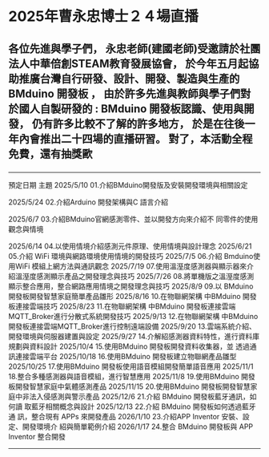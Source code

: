 # 2025年曹永忠博士２４場直播

### 

各位先進與學子們，
永忠老師(建國老師)受邀請於社團法人中華倍創STEAM教育發展協會，
於今年五月起協助推廣台灣自行研發、設計、開發、製造與生產的BMduino 開發板  ，
由於許多先進與教師與學子們對於國人自製研發的 : BMduino 開發板認識、使用與開發，
仍有許多比較不了解的許多地方，
於是在往後一年內會推出二十四場的直播研習。
對了，本活動全程免費，還有抽獎歐
--------------------------------

##### 

--------------------------------------------------------------------------
預定日期	主題
2025/5/10	01.介紹BMduino開發版及安裝開發環境與相關設定

2025/5/24	02.介紹Arduino 開發架構與C 語言介紹

2025/6/7	03.介紹BMduino官網感測零件、並以開發方向來介紹不 同零件的使用觀念與情境

2025/6/14	04.以使用情境介紹感測元件原理、使用情境與設計理念
2025/6/21	05.介紹 WiFi 環境與網路環境使用情境的開發技巧
2025/7/5	06.介紹 Bmduino使用WiFi 模組上網方法與通訊觀念
2025/7/19	07.使用溫溼度感測器與顯示器來介紹溫溼度感測顯示產品之開發理念與技巧
2025/7/26	08.將單機版之溫溼度感測顯示整合應用，整合網路應用情境之開發理念與技巧
2025/8/9	09.以 BMduino 開發板開發智慧家庭簡單產品雛形
2025/8/16	10.在物聯網架構 中BMduino 開發板連接雲端技巧
2025/8/23	11.在物聯網架構 中BMduino 開發板連接雲端MQTT_Broker進行分散式系統開發技巧
2025/9/13	12.在物聯網架構 中BMduino 開發板連接雲端MQTT_Broker進行控制遠端設備
2025/9/20	13.雲端系統介紹、開發環境與伺服器建置與設定
2025/9/27	14.介解紹感測器資料特性，進行資料庫規劃與資料設計
2025/10/4	15.使用BMduino 開發板開發資料收集器，並 透過通訊連接雲端平台
2025/10/18	16.使用BMduino 開發板建立物聯網產品雛型
2025/10/25	17.使用BMduino 開發板使用語音模組開發簡單語音應用
2025/11/1	18.整合多種感測器與語音模組，進行智慧應用
2025/11/8	19.使用BMduino 開發板開發智慧家庭中氣體感測產品
2025/11/15	20.使用BMduino 開發板開發智慧家庭中非法入侵感測與警示產品
2025/12/6	21.介紹 BMduino 開發板藍牙通訊，如何讀 取藍牙相關概念與設計
2025/12/13	22.介紹 BMduino 開發板如何透過藍牙通 訊，整合現有 APPs 來開發產品
2026/1/10	23.介紹APP Inventor 安裝、設定、開發環境介 紹與簡單範例介紹
2026/1/17	24.整合 BMduino 開發板與 APP Inventor 整合開發

-------------------------------------------------------------------------------------

